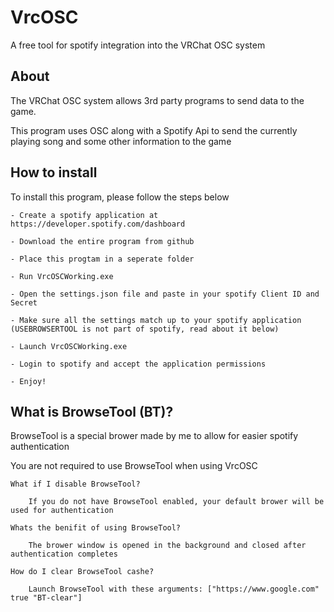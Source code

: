 
# VrcOSC

A free tool for spotify integration into the VRChat OSC system

## About
The VRChat OSC system allows 3rd party programs to send data to the game.

This program uses OSC along with a Spotify Api to send the currently playing song and some other information to the game
## How to install

To install this program, please follow the steps below

```
- Create a spotify application at https://developer.spotify.com/dashboard

- Download the entire program from github

- Place this progtam in a seperate folder

- Run VrcOSCWorking.exe

- Open the settings.json file and paste in your spotify Client ID and Secret

- Make sure all the settings match up to your spotify application (USEBROWSERTOOL is not part of spotify, read about it below)

- Launch VrcOSCWorking.exe

- Login to spotify and accept the application permissions

- Enjoy!
```
## What is BrowseTool (BT)?

BrowseTool is a special brower made by me to allow for easier spotify authentication

You are not required to use BrowseTool when using VrcOSC

```
What if I disable BrowseTool?

    If you do not have BrowseTool enabled, your default brower will be used for authentication

Whats the benifit of using BrowseTool?

    The brower window is opened in the background and closed after authentication completes

How do I clear BrowseTool cashe?

    Launch BrowseTool with these arguments: ["https://www.google.com" true "BT-clear"]
```
